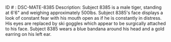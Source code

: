 ID # : DSC-MATE-8385
Description: Subject 8385 is a male tiger, standing at 6'6" and weighing approximately 500lbs. Subject 8385's face displays a look of constant fear with his mouth open as if he is constantly in distress. His eyes are replaced by ski goggles which appear to be surgically attached to his face. Subject 8385 wears a blue bandana around his head and a gold earring on his left ear.